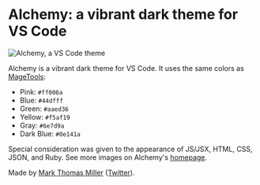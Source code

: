 # Alchemy: a vibrant dark theme for VS Code

![Alchemy, a VS Code theme](images/jsx.png)

Alchemy is a vibrant dark theme for VS Code. It uses the same colors as [MageTools](https://mage.tools):

- Pink: `#ff006a`
- Blue: `#44dfff`
- Green: `#aaed36`
- Yellow: `#f5af19`
- Gray: `#6e7d9a`
- Dark Blue: `#0e141a`

Special consideration was given to the appearance of JS/JSX, HTML, CSS, JSON, and Ruby. See more images on Alchemy's [homepage](https://alchemy.mage.tools).

Made by [Mark Thomas Miller](https://zeph.co) ([Twitter](https://twitter.com/mayvalemark)).